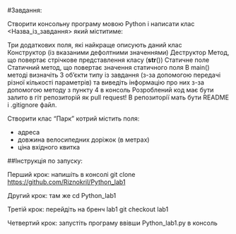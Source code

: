 #Завдання:

Створити консольну програму мовою Python і написати клас <Назва_із_завдання> який міститиме:

Три додаткових поля, які найкраще описують даний клас	
Конструктор (із вказаними дефолтними значеннями)
Деструктор
Метод, що повертає стрічкове представлення класу (__str__())
Статичне поле
Статичний метод, що повертає значення статичного поля
В main() методі визначіть 3 об’єкти типу із завдання (з-за допомогою передачі різної кількості параметрів) та виведіть інформацію про них з-за допомогою методу з пункту 4 в консоль
Розроблений код має бути залито в гіт репозиторій як pull request! В репозиторії мать бути README і .gitignore файл. 

Створити клас “Парк” котрий містить поля:
- адреса
- довжина велосипедних доріжок (в метрах)
- ціна вхідного квитка

##Інструкція по запуску:

Перший крок: напишіть в консолі git clone https://github.com/Riznokril/Python_lab1

Другий крок: там же cd Python_lab1

Третій крок: перейдіть на бренч lab1 git checkout lab1

Четвертий крок: запустіть програму ввівши Python_lab1.py в консоль
